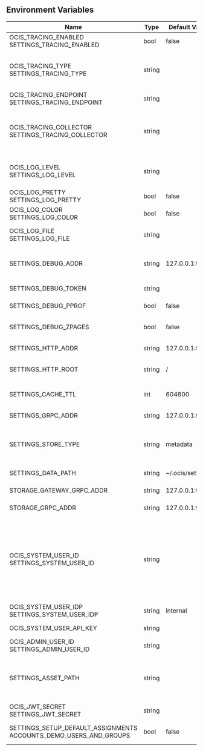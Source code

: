 ## Environment Variables

| Name | Type | Default Value | Description |
|------|------|---------------|-------------|
| OCIS_TRACING_ENABLED<br/>SETTINGS_TRACING_ENABLED | bool | false | Activates tracing.|
| OCIS_TRACING_TYPE<br/>SETTINGS_TRACING_TYPE | string |  | The type of tracing. Defaults to "", which is the same as "jaeger". Allowed tracing types are "jaeger" and "" as of now.|
| OCIS_TRACING_ENDPOINT<br/>SETTINGS_TRACING_ENDPOINT | string |  | The endpoint of the tracing agent.|
| OCIS_TRACING_COLLECTOR<br/>SETTINGS_TRACING_COLLECTOR | string |  | The HTTP endpoint for sending spans directly to a collector, i.e. http://jaeger-collector:14268/api/traces. Only used if the tracing endpoint is unset.|
| OCIS_LOG_LEVEL<br/>SETTINGS_LOG_LEVEL | string |  | The log level. Valid values are: "panic", "fatal", "error", "warn", "info", "debug", "trace".|
| OCIS_LOG_PRETTY<br/>SETTINGS_LOG_PRETTY | bool | false | Activates pretty log output.|
| OCIS_LOG_COLOR<br/>SETTINGS_LOG_COLOR | bool | false | Activates colorized log output.|
| OCIS_LOG_FILE<br/>SETTINGS_LOG_FILE | string |  | The path to the log file. Activates logging to this file if set.|
| SETTINGS_DEBUG_ADDR | string | 127.0.0.1:9194 | Bind address of the debug server, where metrics, health, config and debug endpoints will be exposed.|
| SETTINGS_DEBUG_TOKEN | string |  | Token to secure the metrics endpoint|
| SETTINGS_DEBUG_PPROF | bool | false | Enables pprof, which can be used for profiling|
| SETTINGS_DEBUG_ZPAGES | bool | false | Enables zpages, which can be used for collecting and viewing in-memory traces.|
| SETTINGS_HTTP_ADDR | string | 127.0.0.1:9190 | The bind address of the HTTP service.|
| SETTINGS_HTTP_ROOT | string | / | Subdirectory that serves as the root for this HTTP service.|
| SETTINGS_CACHE_TTL | int | 604800 | Browser cache control max-age value in seconds for settings Web UI assets.|
| SETTINGS_GRPC_ADDR | string | 127.0.0.1:9191 | The bind address of the GRPC service.|
| SETTINGS_STORE_TYPE | string | metadata | Store type configures the persistency driver. Possible values are "metadata" and "filesystem".|
| SETTINGS_DATA_PATH | string | ~/.ocis/settings | Path for the persistence directory.|
| STORAGE_GATEWAY_GRPC_ADDR | string | 127.0.0.1:9215 | GRPC address of the storage-system service.|
| STORAGE_GRPC_ADDR | string | 127.0.0.1:9215 | GRPC address of the storage-system service.|
| OCIS_SYSTEM_USER_ID<br/>SETTINGS_SYSTEM_USER_ID | string |  | ID of the oCIS storage-system system user. Admins need to set the ID for the storage-system system user in this config option which is then used to reference the user. Any reasonable long string is possible, preferably this would be an UUIDv4 format.|
| OCIS_SYSTEM_USER_IDP<br/>SETTINGS_SYSTEM_USER_IDP | string | internal | IDP of the oCIS storage-system system user.|
| OCIS_SYSTEM_USER_API_KEY | string |  | API key for the storage-system system user.|
| OCIS_ADMIN_USER_ID<br/>SETTINGS_ADMIN_USER_ID | string |  | ID of a user, that should receive admin privileges.|
| SETTINGS_ASSET_PATH | string |  | Serve settings Web UI assets from a path on the filesystem instead of the builtin assets. Can be used for development and customization.|
| OCIS_JWT_SECRET<br/>SETTINGS_JWT_SECRET | string |  | The secret to mint and validate jwt tokens.|
| SETTINGS_SETUP_DEFAULT_ASSIGNMENTS<br/>ACCOUNTS_DEMO_USERS_AND_GROUPS | bool | false | If the default role assignments for the demo users should be setup.|